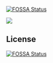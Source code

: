 [![FOSSA Status](https://app.fossa.io/api/projects/git%2Bgithub.com%2Fbukowa%2Fpoeparser.svg?type=shield)](https://app.fossa.io/projects/git%2Bgithub.com%2Fbukowa%2Fpoeparser?ref=badge_shield)

![](misc/work.gif)

## License
[![FOSSA Status](https://app.fossa.io/api/projects/git%2Bgithub.com%2Fbukowa%2Fpoeparser.svg?type=large)](https://app.fossa.io/projects/git%2Bgithub.com%2Fbukowa%2Fpoeparser?ref=badge_large)